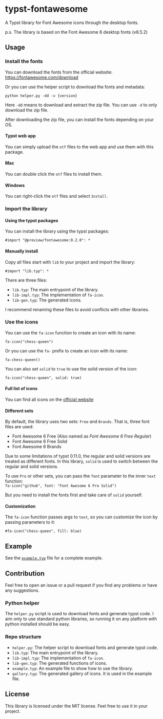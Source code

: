 # typst-fontawesome

A Typst library for Font Awesome icons through the desktop fonts.

p.s. The library is based on the Font Awesome 6 desktop fonts (v6.5.2)

## Usage

### Install the fonts

You can download the fonts from the official website: https://fontawesome.com/download

Or you can use the helper script to download the fonts and metadata:

`python helper.py -dd -v {version}`

Here `-dd` means to download and extract the zip file. You can use `-d` to only download the zip file.

After downloading the zip file, you can install the fonts depending on your OS.

#### Typst web app

You can simply upload the `otf` files to the web app and use them with this package.

#### Mac

You can double click the `otf` files to install them.

#### Windows

You can right-click the `otf` files and select `Install`.

### Import the library

#### Using the typst packages

You can install the library using the typst packages:

`#import "@preview/fontawesome:0.2.0": *`

#### Manually install

Copy all files start with `lib` to your project and import the library:

`#import "lib.typ": *`

There are three files:

- `lib.typ`: The main entrypoint of the library.
- `lib-impl.typ`: The implementation of `fa-icon`.
- `lib-gen.typ`: The generated icons.

I recommend renaming these files to avoid conflicts with other libraries.

### Use the icons

You can use the `fa-icon` function to create an icon with its name:

`fa-icon("chess-queen")`

Or you can use the `fa-` prefix to create an icon with its name:

`fa-chess-queen()`

You can also set `solid` to `true` to use the solid version of the icon:

`fa-icon("chess-queen", solid: true)`

#### Full list of icons

You can find all icons on the [official website](https://fontawesome.com/search?o=r&m=free)

#### Different sets

By default, the library uses two sets: `Free` and `Brands`.
That is, three font files are used:

- Font Awesome 6 Free (Also named as _Font Awesome 6 Free Regular_)
- Font Awesome 6 Free Solid
- Font Awesome 6 Brands

Due to some limitations of typst 0.11.0, the regular and solid versions are treated as different fonts.
In this library, `solid` is used to switch between the regular and solid versions.

To use `Pro` or other sets, you can pass the `font` parameter to the inner `text` function: \
`fa-icon("github", font: "Font Awesome 6 Pro Solid")`

But you need to install the fonts first and take care of `solid` yourself.

#### Customization

The `fa-icon` function passes args to `text`, so you can customize the icon by passing parameters to it:

`#fa-icon("chess-queen", fill: blue)`

## Example

See the [`example.typ`](https://typst.app/project/rQwGUWt5p33vrsb_uNPR9F) file for a complete example.

## Contribution

Feel free to open an issue or a pull request if you find any problems or have any suggestions.

### Python helper

The `helper.py` script is used to download fonts and generate typst code. I aim only to use standard python libraries, so running it on any platform with python installed should be easy.

### Repo structure

- `helper.py`: The helper script to download fonts and generate typst code.
- `lib.typ`: The main entrypoint of the library.
- `lib-impl.typ`: The implementation of `fa-icon`.
- `lib-gen.typ`: The generated functions of icons.
- `example.typ`: An example file to show how to use the library.
- `gallery.typ`: The generated gallery of icons. It is used in the example file.

## License

This library is licensed under the MIT license. Feel free to use it in your project.
